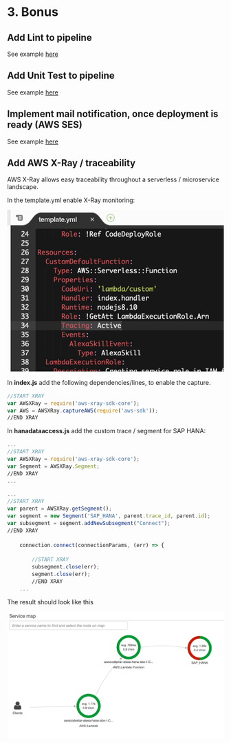 # 3. Bonus

## Add Lint to pipeline

See example [here](https://medium.com/the-node-js-collection/why-and-how-to-use-eslint-in-your-project-742d0bc61ed7)

## Add Unit Test to pipeline

See example [here](https://developer.amazon.com/de/blogs/alexa/post/35bdad3d-57c8-4623-88c6-815540697af5/unit-testing-create-functional-alexa-skills)

## Implement mail notification, once deployment is ready (AWS SES)

See example [here](http://www.wisdomofjim.com/blog/sending-an-email-from-aws-lambda-function-in-nodejs-with-aws-simple-email-service)

## Add AWS X-Ray / traceability

AWS X-Ray allows easy traceability throughout a serverless / microservice landscape.

In the template.yml enable X-Ray monitoring:

![image](../assets/AWS_X-Ray-yml.jpg)

In **index.js** add the following dependencies/lines, to enable the capture.

```javascript
//START XRAY
var AWSXRay = require('aws-xray-sdk-core');
var AWS = AWSXRay.captureAWS(require('aws-sdk'));
//END XRAY
```

In **hanadataaccess.js** add the custom trace / segment for SAP HANA:

```javascript
...
//START XRAY
var AWSXRay = require('aws-xray-sdk-core');
var Segment = AWSXRay.Segment;
//END XRAY
...
```

```javascript
...
//START XRAY
var parent = AWSXRay.getSegment();
var segment = new Segment('SAP_HANA', parent.trace_id, parent.id);
var subsegment = segment.addNewSubsegment("Connect");
//END XRAY

    connection.connect(connectionParams, (err) => {
        
        //START XRAY
        subsegment.close(err);
        segment.close(err);
        //END XRAY
    ...
```

The result should look like this

![image](../assets/AWS_X-Ray.jpg)